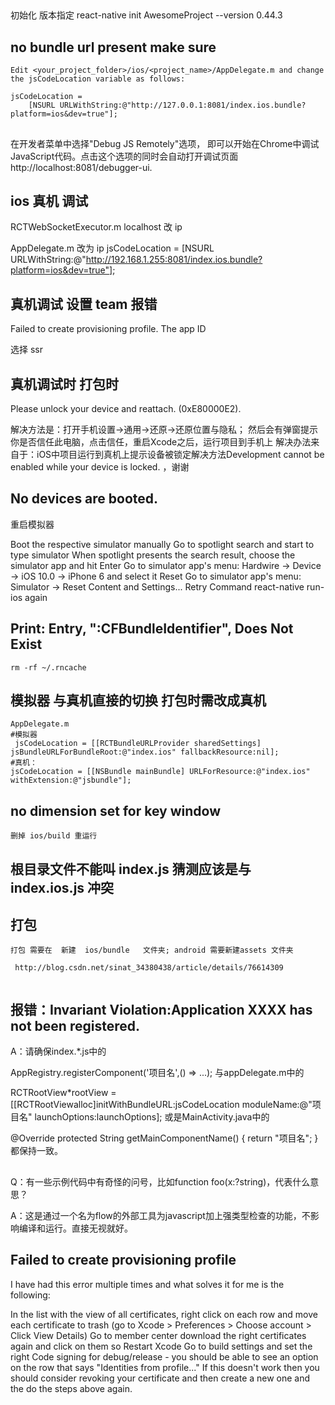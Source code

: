 

## 
初始化  版本指定
react-native init AwesomeProject  --version 0.44.3





## no bundle url present make sure

```
Edit <your_project_folder>/ios/<project_name>/AppDelegate.m and change the jsCodeLocation variable as follows:

jsCodeLocation =
    [NSURL URLWithString:@"http://127.0.0.1:8081/index.ios.bundle?platform=ios&dev=true"];
```



## 
 在开发者菜单中选择"Debug JS Remotely"选项，
 即可以开始在Chrome中调试JavaScript代码。点击这个选项的同时会自动打开调试页面 http://localhost:8081/debugger-ui.




## ios 真机 调试

RCTWebSocketExecutor.m
localhost 改 ip

AppDelegate.m   改为 ip
jsCodeLocation =   [NSURL URLWithString:@"http://192.168.1.255:8081/index.ios.bundle?platform=ios&dev=true"];



## 真机调试 设置 team 报错
Failed to create provisioning profile. The app ID

选择 ssr



##  真机调试时  打包时

Please unlock your device and reattach. (0xE80000E2).

解决方法是：打开手机设置->通用->还原->还原位置与隐私；
然后会有弹窗提示你是否信任此电脑，点击信任，重启Xcode之后，运行项目到手机上
解决办法来自于：iOS中项目运行到真机上提示设备被锁定解决方法Development cannot be enabled while your device is locked. ，谢谢





##  No devices are booted.

重启模拟器

Boot the respective simulator manually
Go to spotlight search and start to type simulator
When spotlight presents the search result, choose the simulator app and hit Enter
Go to simulator app's menu: Hardwire -> Device -> iOS 10.0 -> iPhone 6 and select it
Reset
Go to simulator app's menu: Simulator -> Reset Content and Settings...
Retry
Command react-native run-ios again



## Print: Entry, ":CFBundleIdentifier", Does Not Exist
```
rm -rf ~/.rncache

```


## 模拟器 与真机直接的切换   打包时需改成真机

``` 
AppDelegate.m
#模拟器
 jsCodeLocation = [[RCTBundleURLProvider sharedSettings] jsBundleURLForBundleRoot:@"index.ios" fallbackResource:nil];
#真机：
jsCodeLocation = [[NSBundle mainBundle] URLForResource:@"index.ios" withExtension:@"jsbundle"];
```

##  

##  no dimension set for key window

```
删掉 ios/build 重运行
```


##  根目录文件不能叫 index.js   猜测应该是与 index.ios.js 冲突

##  打包
```
打包 需要在  新建  ios/bundle   文件夹; android 需要新建assets 文件夹
 
 http://blog.csdn.net/sinat_34380438/article/details/76614309


```

## 报错：Invariant Violation:Application XXXX has not been registered.

A：请确保index.*.js中的

AppRegistry.registerComponent('项目名',() => ...);
与appDelegate.m中的

RCTRootView*rootView = [[RCTRootViewalloc]initWithBundleURL:jsCodeLocation
moduleName:@"项目名" launchOptions:launchOptions];
或是MainActivity.java中的

@Override
protected String getMainComponentName() {
  return "项目名";
}
都保持一致。


## 
Q：有一些示例代码中有奇怪的问号，比如function foo(x:?string)，代表什么意思？

A：这是通过一个名为flow的外部工具为javascript加上强类型检查的功能，不影响编译和运行。直接无视就好。


##  Failed to create provisioning profile



I have had this error multiple times and what solves it for me is the following:

In the list with the view of all certificates, right click on each row and move each certificate to trash (go to Xcode > Preferences > Choose account > Click View Details)
Go to member center download the right certificates again and click on them so
Restart Xcode
Go to build settings and set the right Code signing for debug/release - you should be able to see an option on the row that says "Identities from profile..."
If this doesn't work then you should consider revoking your certificate and then create a new one and the do the steps above again.